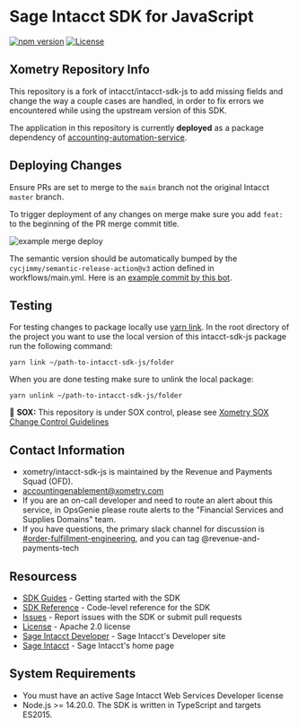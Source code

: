 # Sage Intacct SDK for JavaScript

[![npm version](https://badge.fury.io/js/%40intacct%2Fintacct-sdk.svg)](https://badge.fury.io/js/%40intacct%2Fintacct-sdk)
[![License](https://img.shields.io/badge/license-Apache%202-blue.svg)](https://www.npmjs.com/package/@sage-intact/intacct-sdk)

## Xometry Repository Info

This repository is a fork of intacct/intacct-sdk-js to add missing fields and change the way a couple cases are handled, in order to fix errors we encountered while using the upstream version of this SDK.

The application in this repository is currently **deployed** as a package dependency of [accounting-automation-service](https://github.com/xometry/accounting-automation-service).

## Deploying Changes

Ensure PRs are set to merge to the `main` branch not the original Intacct `master` branch.

To trigger deployment of any changes on merge make sure you add `feat:` to the beginning of the PR merge commit title.

![example merge deploy](<Screenshot 2025-01-28 at 10.59.43 AM.png>)

The semantic version should be automatically bumped by the `cycjimmy/semantic-release-action@v3` action defined in workflows/main.yml. Here is an [example commit by this bot](https://github.com/xometry/intacct-sdk-js/commit/dda86823145fd2624a9fac316749b5a7474afb59).

## Testing
For testing changes to package locally use [yarn link](https://yarnpkg.com/cli/link).
In the root directory of the project you want to use the local version of this intacct-sdk-js package run the following command:
```
yarn link ~/path-to-intacct-sdk-js/folder
```

When you are done testing make sure to unlink the local package:
```
yarn unlink ~/path-to-intacct-sdk-js/folder
```

🚨 **SOX:** This repository is under SOX control, please see [Xometry SOX Change Control Guidelines](https://xometry.atlassian.net/wiki/spaces/ACCTT/pages/6183256540/Xometry+SOX+Change+Control+Guidelines)

## Contact Information

* xometry/intacct-sdk-js is maintained by the Revenue and Payments Squad (OFD).
* accountingenablement@xometry.com
* If you are an on-call developer and need to route an alert about this service, in OpsGenie please route alerts to the "Financial Services and Supplies Domains" team.
* If you have questions, the primary slack channel for discussion is [#order-fulfillment-engineering](https://xometry.slack.com/archives/C01V0FCEXBR), and you can tag @revenue-and-payments-tech

## Resourcess

* [SDK Guides][sdk-homepage] - Getting started with the SDK
* [SDK Reference][sdk-reference] - Code-level reference for the SDK
* [Issues][sdk-issues] - Report issues with the SDK or submit pull requests
* [License][sdk-license] - Apache 2.0 license
* [Sage Intacct Developer][ia-developer] - Sage Intacct's Developer site
* [Sage Intacct][intacct] - Sage Intacct's home page

## System Requirements

* You must have an active Sage Intacct Web Services Developer license
* Node.js >= 14.20.0. The SDK is written in TypeScript and targets ES2015.

[intacct]: http://www.intacct.com
[ia-developer]: https://developer.intacct.com/
[sdk-homepage]: https://developer.intacct.com/tools/sdk-node-js/
[sdk-reference]: https://intacct.github.io/intacct-sdk-js/
[sdk-issues]: https://github.com/Intacct/intacct-sdk-js/issues
[sdk-license]: http://www.apache.org/licenses/LICENSE-2.0
[npm]: https://www.npmjs.com/package/@sage-intact/intacct-sdk
